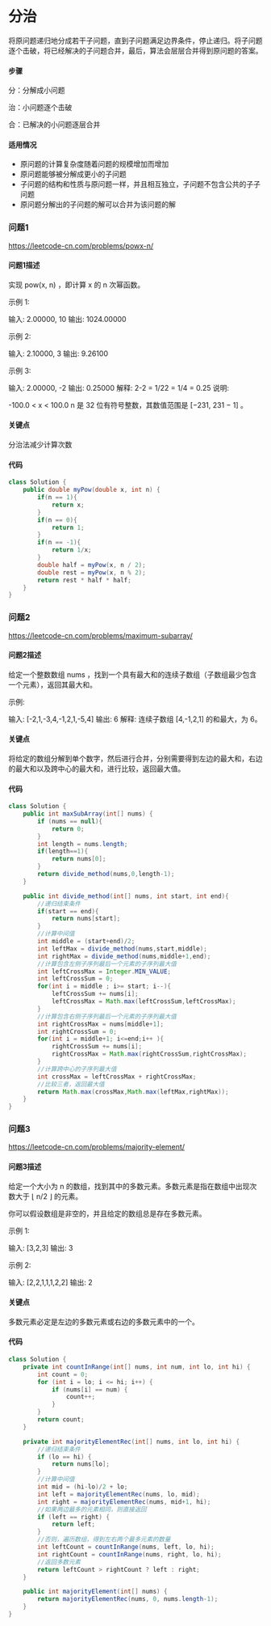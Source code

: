 # 分治

将原问题递归地分成若干子问题，直到子问题满足边界条件，停止递归。将子问题逐个击破，将已经解决的子问题合并，最后，算法会层层合并得到原问题的答案。

#### 步骤

分：分解成小问题

治：小问题逐个击破

合：已解决的小问题逐层合并

#### 适用情况

- 原问题的计算复杂度随着问题的规模增加而增加
- 原问题能够被分解成更小的子问题
- 子问题的结构和性质与原问题一样，并且相互独立，子问题不包含公共的子子问题
- 原问题分解出的子问题的解可以合并为该问题的解

### 问题1

https://leetcode-cn.com/problems/powx-n/

#### 问题1描述

实现 pow(x, n) ，即计算 x 的 n 次幂函数。

示例 1:

输入: 2.00000, 10
输出: 1024.00000

示例 2:

输入: 2.10000, 3
输出: 9.26100

示例 3:

输入: 2.00000, -2
输出: 0.25000
解释: 2-2 = 1/22 = 1/4 = 0.25
说明:

-100.0 < x < 100.0
n 是 32 位有符号整数，其数值范围是 [−231, 231 − 1] 。

#### 关键点

分治法减少计算次数

#### 代码

```java
class Solution {
    public double myPow(double x, int n) {
        if(n == 1){
            return x;
        }
        if(n == 0){
            return 1;
        } 
        if(n == -1){
            return 1/x;
        }
        double half = myPow(x, n / 2);
        double rest = myPow(x, n % 2);
        return rest * half * half;
    }
}
```



### 问题2

https://leetcode-cn.com/problems/maximum-subarray/

#### 问题2描述

给定一个整数数组 nums ，找到一个具有最大和的连续子数组（子数组最少包含一个元素），返回其最大和。

示例:

输入: [-2,1,-3,4,-1,2,1,-5,4]
输出: 6
解释: 连续子数组 [4,-1,2,1] 的和最大，为 6。

#### 关键点

将给定的数组分解到单个数字，然后进行合并，分别需要得到左边的最大和，右边的最大和以及跨中心的最大和，进行比较，返回最大值。

#### 代码

```java
class Solution {
    public int maxSubArray(int[] nums) {
        if (nums == null){
            return 0;
        }
        int length = nums.length;
        if(length==1){
            return nums[0];
        }
        return divide_method(nums,0,length-1);
    }

    public int divide_method(int[] nums, int start, int end){
        //递归结束条件
        if(start == end){
            return nums[start];
        }
        //计算中间值
        int middle = (start+end)/2;
        int leftMax = divide_method(nums,start,middle);
        int rightMax = divide_method(nums,middle+1,end);
        //计算包含左侧子序列最后一个元素的子序列最大值
        int leftCrossMax = Integer.MIN_VALUE;
        int leftCrossSum = 0;
        for(int i = middle ; i>= start; i--){
            leftCrossSum += nums[i];
            leftCrossMax = Math.max(leftCrossSum,leftCrossMax);
        }
        //计算包含右侧子序列最后一个元素的子序列最大值
        int rightCrossMax = nums[middle+1];
        int rightCrossSum = 0;
        for(int i = middle+1; i<=end;i++ ){
            rightCrossSum += nums[i];
            rightCrossMax = Math.max(rightCrossSum,rightCrossMax);
        }
        //计算跨中心的子序列最大值
        int crossMax = leftCrossMax + rightCrossMax;
        //比较三者，返回最大值
        return Math.max(crossMax,Math.max(leftMax,rightMax));
    }
}
```



### 问题3

https://leetcode-cn.com/problems/majority-element/

#### 问题3描述

给定一个大小为 n 的数组，找到其中的多数元素。多数元素是指在数组中出现次数大于 ⌊ n/2 ⌋ 的元素。

你可以假设数组是非空的，并且给定的数组总是存在多数元素。

示例 1:

输入: [3,2,3]
输出: 3

示例 2:

输入: [2,2,1,1,1,2,2]
输出: 2

#### 关键点

多数元素必定是左边的多数元素或右边的多数元素中的一个。

#### 代码

```java
class Solution {
    private int countInRange(int[] nums, int num, int lo, int hi) {
        int count = 0;
        for (int i = lo; i <= hi; i++) {
            if (nums[i] == num) {
                count++;
            }
        }
        return count;
    }

    private int majorityElementRec(int[] nums, int lo, int hi) {
        //递归结束条件
        if (lo == hi) {
            return nums[lo];
        }
        //计算中间值
        int mid = (hi-lo)/2 + lo;
        int left = majorityElementRec(nums, lo, mid);
        int right = majorityElementRec(nums, mid+1, hi);
        //如果两边最多的元素相同，则直接返回
        if (left == right) {
            return left;
        }
        //否则，遍历数组，得到左右两个最多元素的数量
        int leftCount = countInRange(nums, left, lo, hi);
        int rightCount = countInRange(nums, right, lo, hi);
        //返回多数元素
        return leftCount > rightCount ? left : right;
    }

    public int majorityElement(int[] nums) {
        return majorityElementRec(nums, 0, nums.length-1);
    }
}
```

